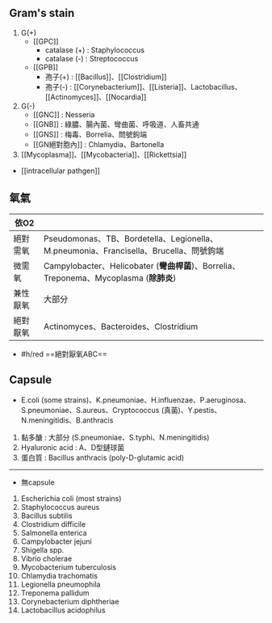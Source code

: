 ## Gram's stain
1. G(+)
	- [[GPC]]
		- catalase (+) : Staphylococcus
		- catalase (-) : Streptococcus
	- [[GPB]]
		- 孢子(+) : [[Bacillus]]、[[Clostridium]]
		- 孢子(-) : [[Corynebacterium]]、[[Listeria]]、Lactobacillus、[[Actinomyces]]、[[Nocardia]]
2. G(-)
	- [[GNC]] : Nesseria
	- [[GNB]] : 綠膿、腸內菌、彎曲菌、呼吸道、人畜共通
	- [[GNS]] : 梅毒、Borrelia、問號鉤端
	- [[GN絕對胞內]] : Chlamydia、Bartonella
3. [[Mycoplasma]]、[[Mycobacteria]]、[[Rickettsia]]
- [[intracellular pathgen]]
## 氧氣
| 依O2     |                                                                                                       |
|----------|-------------------------------------------------------------------------------------------------------|
| 絕對需氧 | Pseudomonas、TB、Bordetella、Legionella、M.pneumonia、Francisella、Brucella、問號鉤端 |
| 微需氧   | Campylobacter、Helicobater (**彎曲桿菌**)、Borrelia、Treponema、Mycoplasma   (**除肺炎**)         |
| 兼性厭氧 | 大部分                                                                                                |
| 絕對厭氧 | Actinomyces、Bacteroides、Clostridium                                                                 |
- #h/red ==絕對厭氧ABC==
## Capsule
- E.coli (some strains)、K.pneumoniae、H.influenzae、P.aeruginosa、S.pneumoniae、S.aureus、Cryptococcus (真菌)、Y.pestis、N.meningitidis、B.anthracis
1. 黏多醣 : 大部分 (S.pneumoniae、S.typhi、N.meningitidis)
2. Hyaluronic acid : A、D型鏈球菌
3. 蛋白質 : Bacillus anthracis (poly-D-glutamic acid)
***
- 無capsule
1. Escherichia coli (most strains)
2. Staphylococcus aureus
3. Bacillus subtilis
4. Clostridium difficile
5. Salmonella enterica
6. Campylobacter jejuni
7. Shigella spp.
8. Vibrio cholerae
9. Mycobacterium tuberculosis
10. Chlamydia trachomatis
11. Legionella pneumophila
12. Treponema pallidum
13. Corynebacterium diphtheriae
14. Lactobacillus acidophilus